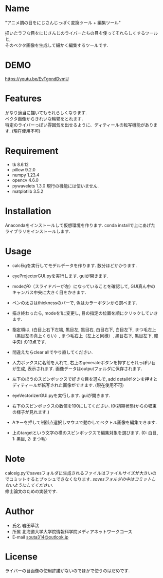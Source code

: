 # Name
 
"アニメ調の目をにじさんじっぽく変換ツール + 編集ツール"

描いたラフな目をにじさんじのライバーたちの目を使ってそれらしくするツールと,   
そのベクタ画像を生成して細かく編集するツールです.
 
# DEMO
 
 https://youtu.be/EvTgpndDvmU
 
# Features
かなり適当に描いてもそれらしくなります.  
ベクタ画像からきれいな輪郭をとれます.  
特定のライバーっぽい雰囲気を出せるように、ディティールの転写機能があります. (現在使用不可)
 
# Requirement
 
* tk 8.6.12
* pillow 9.2.0
* numpy 1.23.4
* opencv 4.6.0
* pywavelets 1.3.0 現行の機能には使いません.
* matplotlib 3.5.2
 
# Installation

Anacondaをインストールして仮想環境を作ります.
conda installで上にあげたライブラリをインストールします.
 
# Usage
* calcEigを実行してモデルデータを作ります. 数分ほどかかります.
* eyeProjectorGUI.pyを実行します. guiが開きます.
* modeが0（スライドバーが左）になっていることを確認して, GUI真ん中のキャンバス中央に大きく目をかきます. 
* ペンの太さはthicknessのバーで, 色はカラーボタンから選べます.
* 描き終わったら, modeを1に変更し, 目の指定の位置を順にクリックしていきます.
* 指定順は, (白目上右下左端, 黒目左, 黒目右, 白目右下, 白目左下, まつ毛左上（黒目左の真上くらい）, まつ毛右上（左上と同様）, 黒目右下, 黒目左下, 瞳中央) の13点です.
* 間違えたらclear allでやり直してください.
* 入力ボックスに名前を入れて, 右上のgenerateボタンを押すとそれっぽい目が生成, 表示されます. 画像データはoutputフォルダに保存されます. 
* 左下のほうのスピンボックスで好きな目を選んで, add detailボタンを押すとディティールが転写された画像ができます. (現在使用不可)

* eyeVectorizerGUI.pyを実行します. guiが開きます.
* 右下のスピンボックスの数値を100にしてください. (0(初期状態)からの収束の様子が見れます.)
* Aキーを押して制御点選択しマウスで動かしてベクトル画像を編集できます. 
* 上のtargetという文字の横のスピンボックスで編集対象を選びます. (0: 白目, 1: 黒目, 2: まつ毛)
 
# Note
 
calceig.pyでsavesフォルダに生成されるファイルはファイルサイズが大きいのでコミットするとプッシュできなくなります.  *savesフォルダの中はコミットしないようにしてください*.  
修士論文のための実装です. 
 
# Author
 
* 氏名 岩田草汰
* 所属 北海道大学大学院情報科学院メディアネットワークコース
* E-mail souta314@outlook.jp
 
# License

ライバーの目画像の使用許諾がないのでほかで使うのはだめです.